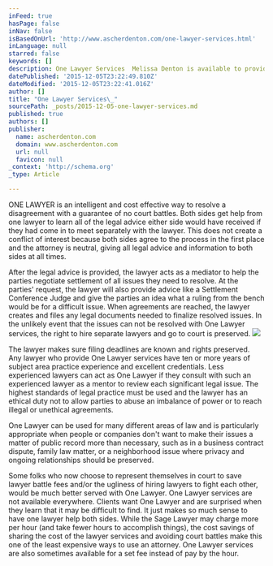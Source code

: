 ```yaml
---
inFeed: true
hasPage: false
inNav: false
isBasedOnUrl: 'http://www.ascherdenton.com/one-lawyer-services.html'
inLanguage: null
starred: false
keywords: []
description: One Lawyer Services  Melissa Denton is available to provide these services where both parties meet with One Lawyer to get the legal advice and have the paperwor
datePublished: '2015-12-05T23:22:49.810Z'
dateModified: '2015-12-05T23:22:41.016Z'
author: []
title: "One Lawyer Services\_"
sourcePath: _posts/2015-12-05-one-lawyer-services.md
published: true
authors: []
publisher:
  name: ascherdenton.com
  domain: www.ascherdenton.com
  url: null
  favicon: null
_context: 'http://schema.org'
_type: Article

---
```

ONE LAWYER is an intelligent and cost effective way to resolve a disagreement with a guarantee of no court battles. Both sides get help from one lawyer to learn all of the legal advice either side would have received if they had come in to meet separately with the lawyer. This does not create a conflict of interest because both sides agree to the process in the first place and the attorney is neutral, giving all legal advice and information to both sides at all times. 

After the legal advice is provided, the lawyer acts as a mediator to help the parties negotiate settlement of all issues they need to resolve. At the parties' request, the lawyer will also provide advice like a Settlement Conference Judge and give the parties an idea what a ruling from the bench would be for a difficult issue. When agreements are reached, the lawyer creates and files any legal documents needed to finalize resolved issues. In the unlikely event that the issues can not be resolved with One Lawyer services, the right to hire separate lawyers and go to court is preserved. ![](https://the-grid-user-content.s3-us-west-2.amazonaws.com/2865c127-f5b5-4715-a916-b9345126ce9d.jpg)

The lawyer makes sure filing deadlines are known and rights preserved. Any lawyer who provide One Lawyer services have ten or more years of subject area practice experience and excellent credentials. Less experienced lawyers can act as One Lawyer if they consult with such an experienced lawyer as a mentor to review each significant legal issue. The highest standards of legal practice must be used and the lawyer has an ethical duty not to allow parties to abuse an imbalance of power or to reach illegal or unethical agreements.

One Lawyer can be used for many different areas of law and is particularly appropriate when people or companies don't want to make their issues a matter of public record more than necessary, such as in a business contract dispute, family law matter, or a neighborhood issue where privacy and ongoing relationships should be preserved.

Some folks who now choose to represent themselves in court to save lawyer battle fees and/or the ugliness of hiring lawyers to fight each other, would be much better served with One Lawyer. One Lawyer services are not available everywhere. Clients want One Lawyer and are surprised when they learn that it may be difficult to find. It just makes so much sense to have one lawyer help both sides. While the Sage Lawyer may charge more per hour (and take fewer hours to accomplish things), the cost savings of sharing the cost of the lawyer services and avoiding court battles make this one of the least expensive ways to use an attorney. One Lawyer services are also sometimes available for a set fee instead of pay by the hour.